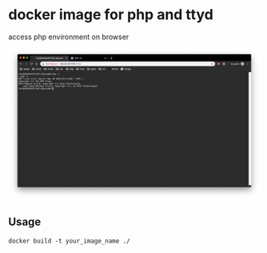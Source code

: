 # docker image for php and ttyd

access php environment on browser

![demo](img/demo.png)

## Usage

```
docker build -t your_image_name ./
```